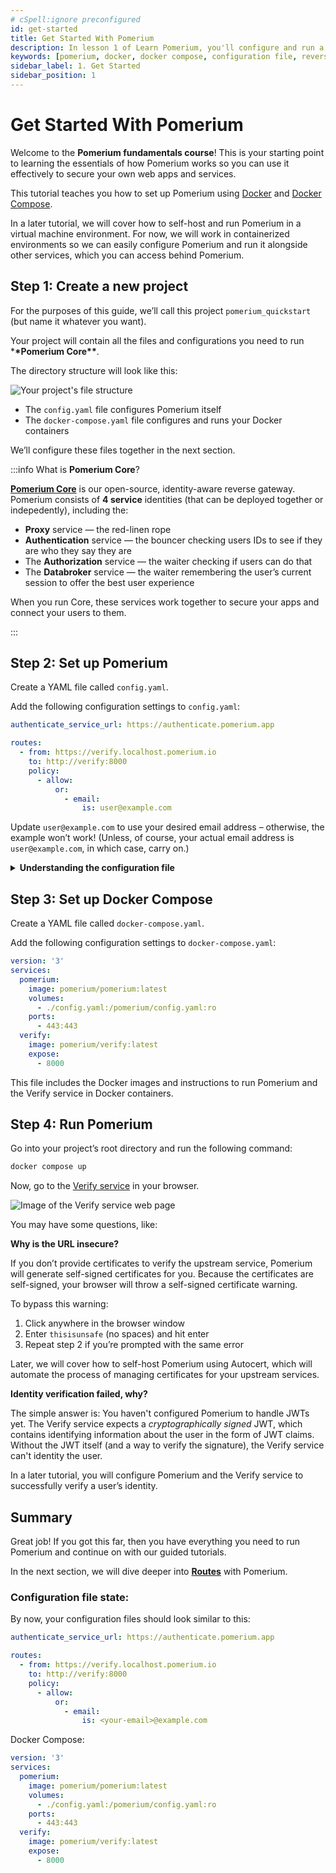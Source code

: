```yaml
---
# cSpell:ignore preconfigured
id: get-started
title: Get Started With Pomerium
description: In lesson 1 of Learn Pomerium, you'll configure and run a Pomerium instance with Docker.
keywords: [pomerium, docker, docker compose, configuration file, reverse proxy]
sidebar_label: 1. Get Started
sidebar_position: 1
---
```


# Get Started With Pomerium

Welcome to the **Pomerium fundamentals course**! This is your starting point to learning the essentials of how Pomerium works so you can use it effectively to secure your own web apps and services.

This tutorial teaches you how to set up Pomerium using [Docker](https://docs.docker.com/install/) and [Docker Compose](https://docs.docker.com/compose/install/).

In a later tutorial, we will cover how to self-host and run Pomerium in a virtual machine environment. For now, we will work in containerized environments so we can easily configure Pomerium and run it alongside other services, which you can access behind Pomerium.

## Step 1: Create a new project

For the purposes of this guide, we’ll call this project `pomerium_quickstart` (but name it whatever you want).

Your project will contain all the files and configurations you need to run \***\*Pomerium Core\*\***.

The directory structure will look like this:

![Your project's file structure](./img/get-started/pomerium-file-structure.png)

- The `config.yaml` file configures Pomerium itself
- The `docker-compose.yaml` file configures and runs your Docker containers

We’ll configure these files together in the next section.

:::info What is **Pomerium Core**?

[**Pomerium Core**](/docs/deploy/core) is our open-source, identity-aware reverse gateway. Pomerium consists of **4 service** identities (that can be deployed together or indepedently), including the:

- **Proxy** service — the red-linen rope
-  **Authentication** service — the bouncer checking users IDs to see if they are who they say they are
- The **Authorization** service — the waiter checking if users can do that
- The **Databroker** service — the waiter remembering the user’s current session to offer the best user experience

When you run Core, these services work together to secure your apps and connect your users to them.

:::

## Step 2: Set up Pomerium

Create a YAML file called `config.yaml`.

Add the following configuration settings to `config.yaml`:

```yaml title="config.yaml"
authenticate_service_url: https://authenticate.pomerium.app

routes:
  - from: https://verify.localhost.pomerium.io
    to: http://verify:8000
    policy:
      - allow:
          or:
            - email:
                is: user@example.com
```

Update `user@example.com` to use your desired email address – otherwise, the example won’t work! (Unless, of course, your actual email address is `user@example.com`, in which case, carry on.)

<details>
  <summary><b>Understanding the configuration file</b></summary>
  <div>
  <b>The Authenticate Service URL</b>

The `authenticate_service_url` setting provides an externally accessible URL that Pomerium’s **Authentication Service** uses to manage client authentication. It works like this:

  <ol>
    <li>You request to access an app protected behind Pomerium</li>
    <li>The Authentication Service receives the request, and uses the `authenticate_service_url` to redirect you to the <b>Identity Provider</b> to sign in</li>
  </ol>

(If it helps to understand why, it’s because our waiter, Pomerium, needs to cross-reference with a list of users to go, “Ah, I see you’re on our list. Right this way, please.”)

  </div>
  <div>
  <b>What Identity Provider?</b>

Pomerium relies on an Identity Provider (IdP) to authenticate users and authorize requests (it’s the list we just mentioned, except the IdP gives you a token badge so Pomerium recognizes you).

You probably noticed this configuration file doesn’t include an Identity Provider – that’s because you’re using Pomerium’s <b>Hosted Authentication Service</b>, which provides a preconfigured identity provider for you.

This way, you can just plug and play. (Don’t worry; we’ll show you how to configure your own identity provider later!)

  </div>
  <div>
  <b>What about the routes?</b>

We’ll learn more about routes in the next section, but for now, just know that the `from` route is the externally accessible URL that Pomerium will redirect you to after authenticating with your identity provider.

  </div>
</details>

## Step 3: Set up Docker Compose

Create a YAML file called `docker-compose.yaml`.

Add the following configuration settings to `docker-compose.yaml`:

```yaml title="docker-compose.yaml"
version: '3'
services:
  pomerium:
    image: pomerium/pomerium:latest
    volumes:
      - ./config.yaml:/pomerium/config.yaml:ro
    ports:
      - 443:443
  verify:
    image: pomerium/verify:latest
    expose:
      - 8000
```

This file includes the Docker images and instructions to run Pomerium and the Verify service in Docker containers.

## Step 4: Run Pomerium

Go into your project’s root directory and run the following command:

```sh
docker compose up
```

Now, go to the [Verify service](https://verify.localhost.pomerium.io/) in your browser.

![Image of the Verify service web page](./img/get-started/verify-state.png)

You may have some questions, like:

**Why is the URL insecure?**

If you don’t provide certificates to verify the upstream service, Pomerium will generate self-signed certificates for you. Because the certificates are self-signed, your browser will throw a self-signed certificate warning.

To bypass this warning:

1. Click anywhere in the browser window
2. Enter `thisisunsafe` (no spaces) and hit enter
3. Repeat step 2 if you’re prompted with the same error

Later, we will cover how to self-host Pomerium using Autocert, which will automate the process of managing certificates for your upstream services.

**Identity verification failed, why?**

The simple answer is: You haven't configured Pomerium to handle JWTs yet. The Verify service expects a _cryptographically signed_ JWT, which contains identifying information about the user in the form of JWT claims. Without the JWT itself (and a way to verify the signature), the Verify service can't identity the user.

In a later tutorial, you will configure Pomerium and the Verify service to successfully verify a user’s identity.

## Summary

Great job! If you got this far, then you have everything you need to run Pomerium and continue on with our guided tutorials.

In the next section, we will dive deeper into [**Routes**](/docs/learn-pomerium/build-routes) with Pomerium.

### Configuration file state:

By now, your configuration files should look similar to this:

```yaml
authenticate_service_url: https://authenticate.pomerium.app

routes:
  - from: https://verify.localhost.pomerium.io
    to: http://verify:8000
    policy:
      - allow:
          or:
            - email:
                is: <your-email>@example.com
```

Docker Compose:

```yaml
version: '3'
services:
  pomerium:
    image: pomerium/pomerium:latest
    volumes:
      - ./config.yaml:/pomerium/config.yaml:ro
    ports:
      - 443:443
  verify:
    image: pomerium/verify:latest
    expose:
      - 8000
```
